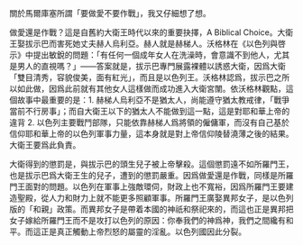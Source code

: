 關於馬爾庫塞所謂「要做愛不要作戰」，我又仔細想了想。

做愛還是作戰？這是自舊約大衛王時代以來的重要抉擇，A Biblical Choice。大衛王娶拔示巴而害死她丈夫赫人烏利亞。赫人就是赫梯人。沃格林在《以色列與啓示》中提出敏銳的問題：「有任何一個成年女人在洗澡時，會意識不到他人，尤其是男人的直視嗎？」——答案就是，拔示巴專門展露裸體以誘惑大衛，因爲大衛「雙目清秀，容貌俊美，面有紅光」，而且是以色列王。沃格林認爲，拔示巴之所以如此做，因爲此前就有其他女人這樣做而成功進入大衛宮闈。依沃格林觀點，這個故事中最重要的是：1. 赫梯人烏利亞不是猶太人，尚能遵守猶太教戒律，「戰爭當前不行房事」；而自大衛王以下的猶太人不能做到這一點，這是對耶和華上帝的違背 2. 以色列主要戰鬥部隊，只能依靠赫梯人爲將領的僱傭軍，而沒有自己基於信仰耶和華上帝的以色列軍事力量，這本身就是對上帝信仰陵替澆薄之後的結果。大衛王要爲此負責。

大衛得到的懲罰是，與拔示巴的頭生兒子被上帝擊殺。這個懲罰遠不如所羅門王，也是拔示巴爲大衛王生的兒子，遭到的懲罰嚴重。因爲做愛還是作戰，同樣是所羅門王面對的問題。以色列在軍事上強敵環伺，財政上也不寬裕，因爲所羅門王要建造聖殿，從人力和財力上就不能更多照顧軍事。所羅門王廣娶異邦女子，是以色列版的「和親」政策。而異邦女子是帶着本國的神祇和祭祀來的，而這也正是異邦把女子嫁給所羅門王而不是攻打以色列的原因：你奉我們的神爲神，我們之間纔有和平。而這正是真正觸動上帝烈怒的屬靈的淫亂。以色列國因此分裂。